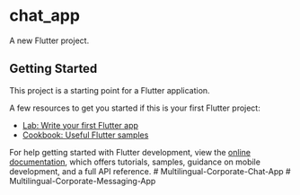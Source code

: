 # chat_app

A new Flutter project.

## Getting Started

This project is a starting point for a Flutter application.

A few resources to get you started if this is your first Flutter project:

- [Lab: Write your first Flutter app](https://docs.flutter.dev/get-started/codelab)
- [Cookbook: Useful Flutter samples](https://docs.flutter.dev/cookbook)

For help getting started with Flutter development, view the
[online documentation](https://docs.flutter.dev/), which offers tutorials,
samples, guidance on mobile development, and a full API reference.
#   M u l t i l i n g u a l - C o r p o r a t e - C h a t - A p p  
 #   M u l t i l i n g u a l - C o r p o r a t e - M e s s a g i n g - A p p  
 